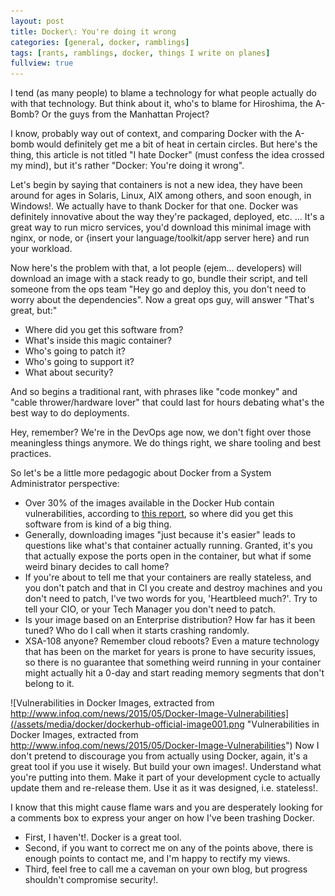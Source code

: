 ```yaml
---
layout: post
title: Docker\: You're doing it wrong
categories: [general, docker, ramblings]
tags: [rants, ramblings, docker, things I write on planes]
fullview: true
---
```

I tend (as many people) to blame a technology for what people actually do with that technology. But think about it, who's to blame for Hiroshima, the A-Bomb? Or the guys from the Manhattan Project?

I know, probably way out of context, and comparing Docker with the A-bomb would definitely get me a bit of heat in certain circles. But here's the thing, this article is not titled "I hate Docker" (must confess the idea crossed my mind), but it's rather "Docker: You're doing it wrong".

Let's begin by saying that containers is not a new idea, they have been around for ages in Solaris, Linux, AIX among others, and soon enough, in Windows!. We actually have to thank Docker for that one.
Docker was definitely innovative about the way they're packaged, deployed, etc. ... It's a great way to run micro services, you'd download this minimal image with nginx, or node, or {insert your language/toolkit/app server here} and run your workload.

Now here's the problem with that, a lot people (ejem... developers) will download an image with a stack ready to go, bundle their script, and tell someone from the ops team "Hey go and deploy this, you don't need to worry about the dependencies". Now a great ops guy, will answer "That's great, but:"


- Where did you get this software from?
- What's inside this magic container?
- Who's going to patch it?
- Who's going to support it?
- What about security?

And so begins a traditional rant, with phrases like "code monkey" and "cable thrower/hardware lover" that could last for hours debating what's the best way to do deployments.

Hey, remember? We're in the DevOps age now, we don't fight over those meaningless things anymore. We do things right, we share tooling and best practices.

So let's be a little more pedagogic about Docker from a System Administrator perspective:


- Over 30% of the images available in the Docker Hub contain vulnerabilities, according to [this report](http://www.infoq.com/news/2015/05/Docker-Image-Vulnerabilities), so where did you get this software from is kind of a big thing.
- Generally, downloading images "just because it's easier" leads to questions like what's that container actually running. Granted, it's you that actually expose the ports open in the container, but what if some weird binary decides to call home?
- If you're about to tell me that your containers are really stateless, and you don't patch and that in CI you create and destroy machines and you don't need to patch, I've two words for you, 'Heartbleed much?'. Try to tell your CIO, or your Tech Manager you don't need to patch.
- Is your image based on an Enterprise distribution? How far has it been tuned? Who do I call when it starts crashing randomly.
- XSA-108 anyone? Remember cloud reboots? Even a mature technology that has been on the market for years is prone to have security issues, so there is no guarantee that something weird running in your container might actually hit a 0-day and start reading memory segments that don't belong to it.

![Vulnerabilities in Docker Images, extracted from http://www.infoq.com/news/2015/05/Docker-Image-Vulnerabilities](/assets/media/docker/dockerhub-official-image001.png "Vulnerabilities in Docker Images, extracted from http://www.infoq.com/news/2015/05/Docker-Image-Vulnerabilities")
Now I don't pretend to discourage you from actually using Docker, again, it's a great tool if you use it wisely. But build your own images!. Understand what you're putting into them. Make it part of your development cycle to actually update them and re-release them. Use it as it was designed, i.e. stateless!.

I know that this might cause flame wars and you are desperately looking for a comments box to express your anger on how I've been trashing Docker. 


- First, I haven't!. Docker is a great tool.
- Second, if you want to correct me on any of the points above, there is enough points to contact me, and I'm happy to rectify my views. 
- Third, feel free to call me a caveman on your own blog, but progress shouldn't compromise security!.
